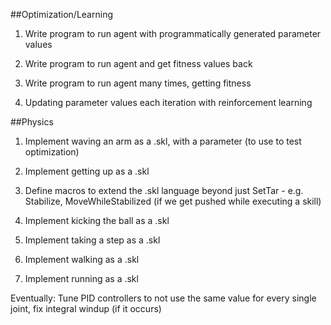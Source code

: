 ##Optimization/Learning
1. Write program to run agent with programmatically generated parameter values

2. Write program to run agent and get fitness values back

3. Write program to run agent many times, getting fitness

4. Updating parameter values each iteration with reinforcement learning

##Physics
1. Implement waving an arm as a .skl, with a parameter (to use to test optimization)

2. Implement getting up as a .skl

3. Define macros to extend the .skl language beyond just SetTar - e.g. Stabilize, MoveWhileStabilized (if we get pushed while executing a skill)

4. Implement kicking the ball as a .skl

5. Implement taking a step as a .skl

6. Implement walking as a .skl

7. Implement running as a .skl



Eventually: Tune PID controllers to not use the same value for every single joint, fix integral windup (if it occurs)
